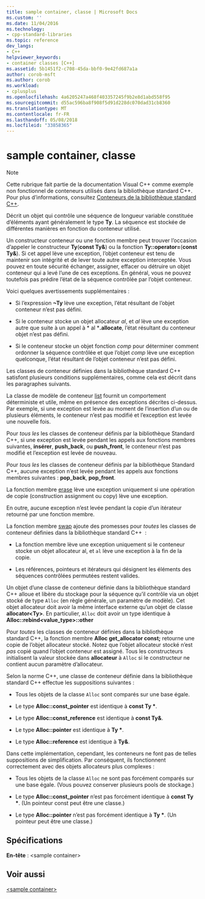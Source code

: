 ```yaml
---
title: sample container, classe | Microsoft Docs
ms.custom: ''
ms.date: 11/04/2016
ms.technology:
- cpp-standard-libraries
ms.topic: reference
dev_langs:
- C++
helpviewer_keywords:
- container classes [C++]
ms.assetid: 5b1451f2-c708-45da-bbf0-9e42fd687a1a
author: corob-msft
ms.author: corob
ms.workload:
- cplusplus
ms.openlocfilehash: 4a6205247a468f403357245f9b2e8d1abd558f95
ms.sourcegitcommit: d55ac596ba8f908f5d91d228dc070dad31cb8360
ms.translationtype: MT
ms.contentlocale: fr-FR
ms.lasthandoff: 05/08/2018
ms.locfileid: "33858365"
---
```

# <a name="sample-container-class"></a>sample container, classe

> [!NOTE]
> Cette rubrique fait partie de la documentation Visual C++ comme exemple non fonctionnel de conteneurs utilisés dans la bibliothèque standard C++. Pour plus d’informations, consultez [Conteneurs de la bibliothèque standard C++](../standard-library/stl-containers.md).

Décrit un objet qui contrôle une séquence de longueur variable constituée d’éléments ayant généralement le type **Ty**. La séquence est stockée de différentes manières en fonction du conteneur utilisé.

Un constructeur conteneur ou une fonction membre peut trouver l’occasion d’appeler le constructeur **Ty**(**const Ty&**) ou la fonction **Ty::operator=**(**const Ty&**). Si cet appel lève une exception, l’objet conteneur est tenu de maintenir son intégrité et de lever toute autre exception interceptée. Vous pouvez en toute sécurité échanger, assigner, effacer ou détruire un objet conteneur qui a levé l’une de ces exceptions. En général, vous ne pouvez toutefois pas prédire l’état de la séquence contrôlée par l’objet conteneur.

Voici quelques avertissements supplémentaires :

- Si l’expression **~Ty** lève une exception, l’état résultant de l’objet conteneur n’est pas défini.

- Si le conteneur stocke un objet allocateur *al*, et *al* lève une exception autre que suite à un appel à * al ***.allocate**, l’état résultant du conteneur objet n’est pas défini.

- Si le conteneur stocke un objet fonction *comp* pour déterminer comment ordonner la séquence contrôlée et que l’objet *comp* lève une exception quelconque, l’état résultant de l’objet conteneur n’est pas défini.

Les classes de conteneur définies dans la bibliothèque standard C++ satisfont plusieurs conditions supplémentaires, comme cela est décrit dans les paragraphes suivants.

La classe de modèle de conteneur [list](../standard-library/list-class.md) fournit un comportement déterministe et utile, même en présence des exceptions décrites ci-dessus. Par exemple, si une exception est levée au moment de l’insertion d’un ou de plusieurs éléments, le conteneur n’est pas modifié et l’exception est levée une nouvelle fois.

Pour *tous les* les classes de conteneur définis par la bibliothèque Standard C++, si une exception est levée pendant les appels aux fonctions membres suivantes, **insérer**, **push_back**, ou **push_front**, le conteneur n’est pas modifié et l’exception est levée de nouveau.

Pour *tous les* les classes de conteneur définis par la bibliothèque Standard C++, aucune exception n’est levée pendant les appels aux fonctions membres suivantes : **pop_back**, **pop_front**.

La fonction membre [erase](../standard-library/container-class-erase.md) lève une exception uniquement si une opération de copie (construction assignment ou copy) lève une exception.

En outre, aucune exception n’est levée pendant la copie d’un itérateur retourné par une fonction membre.

La fonction membre [swap](../standard-library/container-class-swap.md) ajoute des promesses pour *toutes* les classes de conteneur définies dans la bibliothèque standard C++  :

- La fonction membre lève une exception uniquement si le conteneur stocke un objet allocateur al, et `al` lève une exception à la fin de la copie.

- Les références, pointeurs et itérateurs qui désignent les éléments des séquences contrôlées permutées restent valides.

Un objet d’une classe de conteneur définie dans la bibliothèque standard C++ alloue et libère du stockage pour la séquence qu’il contrôle via un objet stocké de type `Alloc` (en règle générale, un paramètre de modèle). Cet objet allocateur doit avoir la même interface externe qu’un objet de classe **allocator\<Ty>**. En particulier, `Alloc` doit avoir un type identique à **Alloc::rebind<value_type>::other**

Pour *toutes* les classes de conteneur définies dans la bibliothèque standard C++, la fonction membre **Alloc get_allocator const;** retourne une copie de l’objet allocateur stocké. Notez que l’objet allocateur stocké n’est *pas* copié quand l’objet conteneur est assigné. Tous les constructeurs initialisent la valeur stockée dans **allocateur** à `Alloc` si le constructeur ne contient aucun paramètre d’allocateur.

Selon la norme C++, une classe de conteneur définie dans la bibliothèque standard C++ effectue les suppositions suivantes :

- Tous les objets de la classe `Alloc` sont comparés sur une base égale.

- Le type **Alloc::const_pointer** est identique à **const Ty \***.

- Le type **Alloc::const_reference** est identique à **const Ty&**.

- Le type **Alloc::pointer** est identique à **Ty \***.

- Le type **Alloc::reference** est identique à **Ty&**.

Dans cette implémentation, cependant, les conteneurs ne font pas de telles suppositions de simplification. Par conséquent, ils fonctionnent correctement avec des objets allocateurs plus complexes :

- Tous les objets de la classe `Alloc` ne sont pas forcément comparés sur une base égale. (Vous pouvez conserver plusieurs pools de stockage.)

- Le type **Alloc::const_pointer** n’est pas forcément identique à **const Ty \***. (Un pointeur const peut être une classe.)

- Le type **Alloc::pointer** n’est pas forcément identique à **Ty \***. (Un pointeur peut être une classe.)

## <a name="requirements"></a>Spécifications

**En-tête** : \<sample container>

## <a name="see-also"></a>Voir aussi

[\<sample container>](../standard-library/sample-container.md)<br/>
